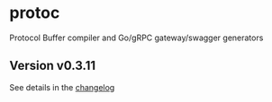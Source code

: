 # protoc
Protocol Buffer compiler and Go/gRPC gateway/swagger generators

## Version v0.3.11

See details in the [changelog](docs/CHANGELOG.md)
